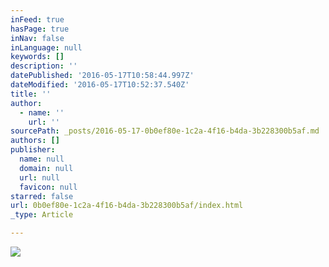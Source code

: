 ```yaml
---
inFeed: true
hasPage: true
inNav: false
inLanguage: null
keywords: []
description: ''
datePublished: '2016-05-17T10:58:44.997Z'
dateModified: '2016-05-17T10:52:37.540Z'
title: ''
author:
  - name: ''
    url: ''
sourcePath: _posts/2016-05-17-0b0ef80e-1c2a-4f16-b4da-3b228300b5af.md
authors: []
publisher:
  name: null
  domain: null
  url: null
  favicon: null
starred: false
url: 0b0ef80e-1c2a-4f16-b4da-3b228300b5af/index.html
_type: Article

---
```

![](https://s3-us-west-2.amazonaws.com/the-grid-img/p/a0e3b78b69fafecee96459b6a71c473964070530.jpg)